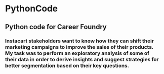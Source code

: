 # PythonCode
## Python code for Career Foundry

### Instacart stakeholders want to know how they can shift their marketing campaigns to improve the sales of their products. My task was to perform an exploratory analysis of some of their data in order to derive insights and suggest strategies for better segmentation based on their key questions. 




